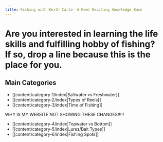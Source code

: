 ```yaml
---
title: Fishing with Keith Carle- A Reel Exciting Knowledge Base
---
```

# Are you interested in learning the life skills and fulfilling hobby of fishing? If so, drop a line because this is the place for you.

## Main Categories
* [[content/category-1/index|Saltwater vs Freshwater]]
* [[content/category-2/index|Types of Reels]]
*  [[content/category-3/index|Time of Fishing]]

WHY IS MY WEBSITE NOT SHOWING THESE CHANGES!!!!!
- [[content/category-4/index|Topwater vs Bottom]]
-  [[content/category-5/index|Lures/Bait Types]]
- [[content/category-6/index|Fishing Spots]]

